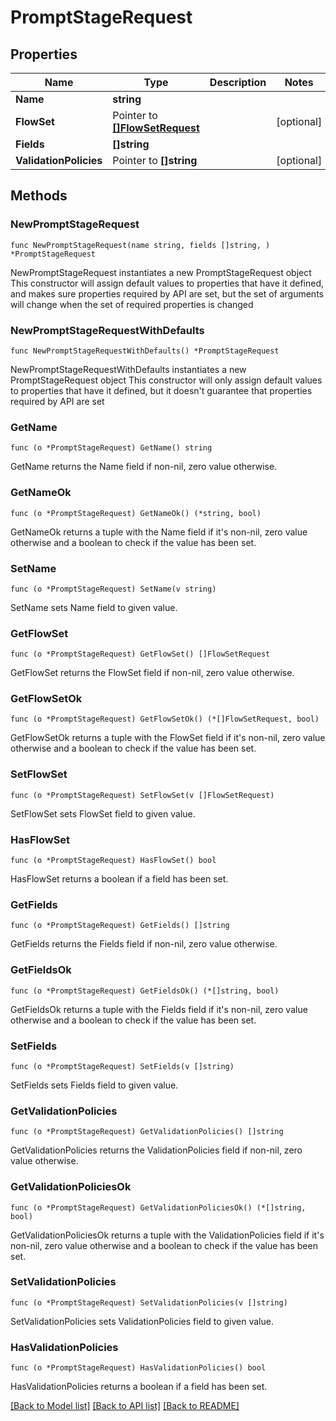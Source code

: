 # PromptStageRequest

## Properties

Name | Type | Description | Notes
------------ | ------------- | ------------- | -------------
**Name** | **string** |  | 
**FlowSet** | Pointer to [**[]FlowSetRequest**](FlowSetRequest.md) |  | [optional] 
**Fields** | **[]string** |  | 
**ValidationPolicies** | Pointer to **[]string** |  | [optional] 

## Methods

### NewPromptStageRequest

`func NewPromptStageRequest(name string, fields []string, ) *PromptStageRequest`

NewPromptStageRequest instantiates a new PromptStageRequest object
This constructor will assign default values to properties that have it defined,
and makes sure properties required by API are set, but the set of arguments
will change when the set of required properties is changed

### NewPromptStageRequestWithDefaults

`func NewPromptStageRequestWithDefaults() *PromptStageRequest`

NewPromptStageRequestWithDefaults instantiates a new PromptStageRequest object
This constructor will only assign default values to properties that have it defined,
but it doesn't guarantee that properties required by API are set

### GetName

`func (o *PromptStageRequest) GetName() string`

GetName returns the Name field if non-nil, zero value otherwise.

### GetNameOk

`func (o *PromptStageRequest) GetNameOk() (*string, bool)`

GetNameOk returns a tuple with the Name field if it's non-nil, zero value otherwise
and a boolean to check if the value has been set.

### SetName

`func (o *PromptStageRequest) SetName(v string)`

SetName sets Name field to given value.


### GetFlowSet

`func (o *PromptStageRequest) GetFlowSet() []FlowSetRequest`

GetFlowSet returns the FlowSet field if non-nil, zero value otherwise.

### GetFlowSetOk

`func (o *PromptStageRequest) GetFlowSetOk() (*[]FlowSetRequest, bool)`

GetFlowSetOk returns a tuple with the FlowSet field if it's non-nil, zero value otherwise
and a boolean to check if the value has been set.

### SetFlowSet

`func (o *PromptStageRequest) SetFlowSet(v []FlowSetRequest)`

SetFlowSet sets FlowSet field to given value.

### HasFlowSet

`func (o *PromptStageRequest) HasFlowSet() bool`

HasFlowSet returns a boolean if a field has been set.

### GetFields

`func (o *PromptStageRequest) GetFields() []string`

GetFields returns the Fields field if non-nil, zero value otherwise.

### GetFieldsOk

`func (o *PromptStageRequest) GetFieldsOk() (*[]string, bool)`

GetFieldsOk returns a tuple with the Fields field if it's non-nil, zero value otherwise
and a boolean to check if the value has been set.

### SetFields

`func (o *PromptStageRequest) SetFields(v []string)`

SetFields sets Fields field to given value.


### GetValidationPolicies

`func (o *PromptStageRequest) GetValidationPolicies() []string`

GetValidationPolicies returns the ValidationPolicies field if non-nil, zero value otherwise.

### GetValidationPoliciesOk

`func (o *PromptStageRequest) GetValidationPoliciesOk() (*[]string, bool)`

GetValidationPoliciesOk returns a tuple with the ValidationPolicies field if it's non-nil, zero value otherwise
and a boolean to check if the value has been set.

### SetValidationPolicies

`func (o *PromptStageRequest) SetValidationPolicies(v []string)`

SetValidationPolicies sets ValidationPolicies field to given value.

### HasValidationPolicies

`func (o *PromptStageRequest) HasValidationPolicies() bool`

HasValidationPolicies returns a boolean if a field has been set.


[[Back to Model list]](../README.md#documentation-for-models) [[Back to API list]](../README.md#documentation-for-api-endpoints) [[Back to README]](../README.md)


